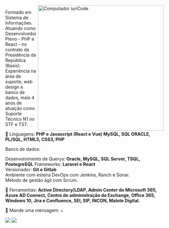 <img src="https://raw.githubusercontent.com/MicaelliMedeiros/micaellimedeiros/master/image/computer-illustration.png" min-width="400px" max-width="400px" width="400px" align="right" alt="Computador iuriCode">

<p align="left"> 
  Formado em Sistema de Informações. Atuando como Desenvolvedor Pleno - PHP e React - no contrato da Presidência da República (Basis).
Experiência na área de suporte, web design e banco de dados, mais 4 anos de atuação como Suporte Técnico N1 no STF e TST.
</p>

<p align="left">
  🦄 Linguagens: <strong>PHP e Javascript (React e Vue) 
MySQL, SQL ORACLE, PL/SQL, HTML5, CSS3, PHP</strong>

</p>
Banco de dados:
<p align="left">Desenvolvimento de Querys: <strong>Oracle, MySQL, SQL Server, TSQL, PostegreSQL</strong>
Frameworks: <strong>Laravel e React</strong></br>
Versionador: <strong>Git e Gitlab</strong></br>
Ambiente com esteira DevOps com Jenkins, Ranch e Sonar.</br> 
Método de gestão ágil com Scrum.
</p>

<p align="left">
  💼 Ferramentas: <strong>Active Directory/LDAP, Admin Center do Microsoft 365, Azure AD Connect, Centro de administração do Exchange, Office 365, Windows 10, Jira e Confluence, SEI, SIP, INCON, Malote Digital.</strong>
</p>

<p align="left">
  💌 Mande uma mensagem: ⤵️
</p>

<p align="left">
  <a href="mailto:mateusnl.vg@gmail.com" alt="Gmail">
  <img src="https://img.shields.io/badge/-Gmail-FF0000?style=flat-square&labelColor=FF0000&logo=gmail&logoColor=white&link=GMAIL" /></a>

  <a href="https://www.linkedin.com/in/mateus-nascimento-14a4b4139/" alt="Linkedin">
  <img src="https://img.shields.io/badge/-Linkedin-0e76a8?style=flat-square&logo=Linkedin&logoColor=white&link=https://www.linkedin.com/in/mateus-nascimento-14a4b4139/" /></a>

</p>  
